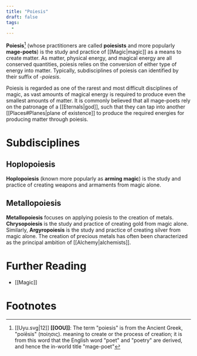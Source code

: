 ```yaml
---
title: "Poiesis"
draft: false
tags:
  - 
---
```


**Poiesis**[^poi] (whose practitioners are called **poiesists** and more popularly **mage-poets**) is the study and practice of [[Magic|magic]] as a means to create matter. As matter, physical energy, and magical energy are all conserved quantities, poiesis relies on the conversion of either type of energy into matter. Typically, subdisciplines of poiesis can identified by their suffix of *-poiesis*. 

Poiesis is regarded as one of the rarest and most difficult disciplines of magic, as vast amounts of magical energy is required to produce even the smallest amounts of matter. It is commonly believed that all mage-poets rely on the patronage of a [[Eternals|god]], such that they can tap into another [[Places#Planes|plane of existence]] to produce the required energies for producing matter through poiesis.

# Subdisciplines
## Hoplopoiesis
**Hoplopoiesis** (known more popularly as **arming magic**) is the study and practice of creating weapons and armaments from magic alone. 

## Metallopoiesis
**Metallopoiesis** focuses on applying poiesis to the creation of metals. **Chrysopoiesis** is the study and practice of creating gold from magic alone. Similarly, **Argyropoiesis** is the study and practice of creating silver from magic alone. The creation of precious metals has often been characterized as the principal ambition of [[Alchemy|alchemists]].

# Further Reading
- [[Magic]]

# Footnotes
[^poi]:[[Uyu.svg|12]] **[[OOU]]**: The term "poiesis" is from the Ancient Greek, "poíēsis" (ποίησις). meaning to create or the process of creation; it is from this word that the English word "poet" and "poetry" are derived, and hence the in-world title "mage-poet"